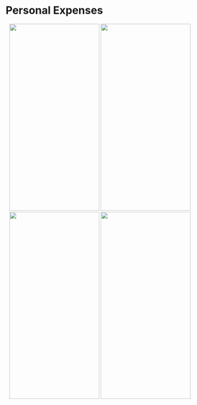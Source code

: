 # Personal Expenses


<p align="center">
<img src="https://github.com/Beartx/Personal-Expenses/blob/main/screenshots/Screenshot_1.jpg" width="240" height="500" /> <img src="https://github.com/Beartx/Personal-Expenses/blob/main/screenshots/Screenshot_2.jpg" width="240" height="500" /> <img src="https://github.com/Beartx/Personal-Expenses/blob/main/screenshots/Screenshot_3.jpg" width="240" height="500" /> <img src="https://github.com/Beartx/Personal-Expenses/blob/main/screenshots/Screenshot_4.jpg" width="240" height="500" />
</p>
